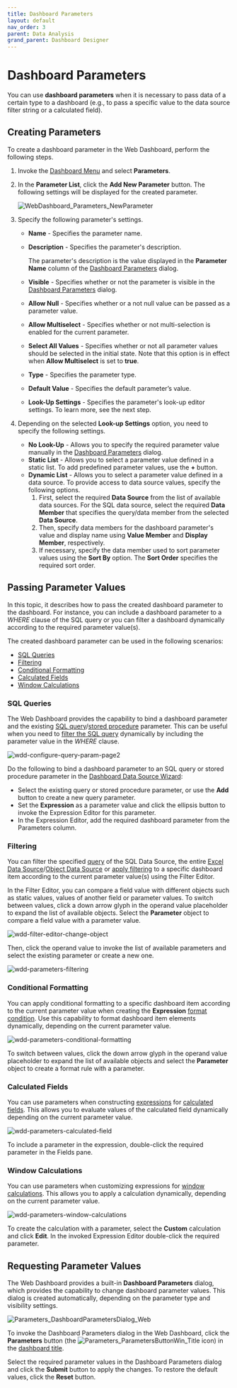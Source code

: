 ```yaml
---
title: Dashboard Parameters
layout: default
nav_order: 3
parent: Data Analysis
grand_parent: Dashboard Designer
---
```

# Dashboard Parameters
You can use **dashboard parameters** when it is necessary to pass data of a certain type to a dashboard (e.g., to pass a specific value to the data source filter string or a calculated field).


## Creating Parameters
To create a dashboard parameter in the Web Dashboard, perform the following steps.
1. Invoke the [Dashboard Menu](../../ui-elements/dashboard-menu.md) and select **Parameters**.
2. In the **Parameter List**, click the **Add New Parameter** button. The following settings will be displayed for the created parameter.
	
	![WebDashboard_Parameters_NewParameter](/assets/images/dashboards/img126106.png)
3. Specify the following parameter's settings.
	* **Name** - Specifies the parameter name.
	* **Description** - Specifies the parameter's description. 
		
		The parameter's description is the value displayed in the **Parameter Name** column of the [Dashboard Parameters](requesting-parameter-values.md) dialog.
	* **Visible** - Specifies whether or not the parameter is visible in the [Dashboard Parameters](requesting-parameter-values.md) dialog.
	* **Allow Null** - Specifies whether or a not null value can be passed as a parameter value.
	* **Allow Multiselect** - Specifies whether or not multi-selection is enabled for the current parameter.
	* **Select All Values** - Specifies whether or not all parameter values should be selected in the initial state. Note that this option is in effect when **Allow Multiselect** is set to **true**.
	* **Type** - Specifies the parameter type.
	* **Default Value** - Specifies the default parameter’s value.
	* **Look-Up Settings** - Specifies the parameter's look-up editor settings. To learn more, see the next step.
4. Depending on the selected **Look-up Settings** option, you need to specify the following settings.
	* **No Look-Up** - 
		Allows you to specify the required parameter value manually in the [Dashboard Parameters](requesting-parameter-values.md) dialog.
	* **Static List** - 
		Allows you to select a parameter value defined in a static list. To add predefined parameter values, use the **+** button.
	* **Dynamic List** - 
		Allows you to select a parameter value defined in a data source. To provide access to data source values, specify the following options.
		1. First, select the required **Data Source** from the list of available data sources. For the SQL data source, select the required **Data Member** that specifies the query/data member from the selected **Data Source**.
		2. Then, specify data members for the dashboard parameter's value and display name using **Value Member** and **Display Member**, respectively.
		3. If necessary, specify the data member used to sort parameter values using the **Sort By** option. The **Sort Order** specifies the required sort order.

## Passing Parameter Values
In this topic, it describes how to pass the created dashboard parameter to the dashboard. For instance, you can include a dashboard parameter to a _WHERE_ clause of the SQL query or you can filter a dashboard dynamically according to the required parameter value(s).

The created dashboard parameter can be used in the following scenarios:
* [SQL Queries](#query)
* [Filtering](#filtering)
* [Conditional Formatting](#formatrules)
* [Calculated Fields](#calculatedfields)
* [Window Calculations](#windowscalculations)

### <a name="query"/>SQL Queries
The Web Dashboard provides the capability to bind a dashboard parameter and the existing [SQL query](../../provide-data/working-with-sql-data-sources/pass-query-parameters.md)/[stored procedure](../../provide-data/working-with-sql-data-sources/stored-procedures.md) parameter. This can be useful when you need to [filter the SQL query](../../provide-data/working-with-sql-data-sources/filter-queries.md) dynamically by including the parameter value in the _WHERE_ clause.

![wdd-configure-query-param-page2](/assets/images/dashboards/img124955.png)

Do the following to bind a dashboard parameter to an SQL query or stored procedure parameter in the [Dashboard Data Source Wizard](../../ui-elements/dialogs-and-wizards/dashboard-data-source-wizard.md):
* Select the existing query or stored procedure parameter, or use the **Add** button to create a new query parameter.
* Set the **Expression** as a parameter value and click the ellipsis button to invoke the Expression Editor for this parameter.
* In the Expression Editor, add the required dashboard parameter from the Parameters column.

### <a name="filtering"/>Filtering
You can filter the specified [query](../../provide-data/working-with-sql-data-sources/filter-queries.md) of the SQL Data Source, the entire [Excel Data Source](../../provide-data/filter-data-sources.md)/[Object Data Source](../../provide-data/filter-data-sources.md) or [apply filtering](../../data-shaping/filtering.md) to a specific dashboard item according to the current parameter value(s) using the Filter Editor.

In the Filter Editor, you can compare a field value with different objects such as static values, values of another field or parameter values. To switch between values, click a down arrow glyph in the operand value placeholder to expand the list of available objects. Select the **Parameter** object to compare a field value with a parameter value.

![wdd-filter-editor-change-object](/assets/images/dashboards/img126182.png)

Then, click the operand value to invoke the list of available parameters and select the existing parameter or create a new one.

![wdd-parameters-filtering](/assets/images/dashboards/img126539.png)

### <a name="formatrules"/>Conditional Formatting
You can apply conditional formatting to a specific dashboard item according to the current parameter value when creating the **Expression** [format condition](../../appearance-customization/conditional-formatting.md). Use this capability to format dashboard item elements dynamically, depending on the current parameter value.

![wdd-parameters-conditional-formatting](/assets/images/dashboards/img128229.png)

To switch between values, click the down arrow glyph in the operand value placeholder to expand the list of available objects and select the **Parameter** object to create a format rule with a parameter.

### <a name="calculatedfields"/>Calculated Fields
You can use parameters when constructing [expressions](../../provide-data/calculated-fields.md) for [calculated fields](../../provide-data/calculated-fields.md). This allows you to evaluate values of the calculated field dynamically depending on the current parameter value.

![wdd-parameters-calculated-field](/assets/images/dashboards/img126509.png)

To include a parameter in the expression, double-click the required parameter in the Fields pane.

### <a name="windowscalculations"/>Window Calculations
You can use parameters when customizing expressions for [window calculations](../calculations.md). This allows you to apply a calculation dynamically, depending on the current parameter value.

![wdd-parameters-window-calculations](/assets/images/dashboards/img126562.png)

To create the calculation with a parameter, select the **Custom** calculation and click **Edit**. In the invoked Expression Editor double-click the required parameter.

## Requesting Parameter Values
The Web Dashboard provides a built-in **Dashboard Parameters** dialog, which provides the capability to change dashboard parameter values. This dialog is created automatically, depending on the parameter type and visibility settings.

![Parameters_DashboardParametersDialog_Web](/assets/images/dashboards/img21818.png)

To invoke the Dashboard Parameters dialog in the Web Dashboard, click the **Parameters** button (the ![Parameters_ParametersButtonWin_Title](/assets/images/dashboards/img21814.png) icon) in the [dashboard title](../../dashboard-layout/dashboard-title.md).

Select the required parameter values in the Dashboard Parameters dialog and click the **Submit** button to apply the changes. To restore the default values, click the **Reset** button.